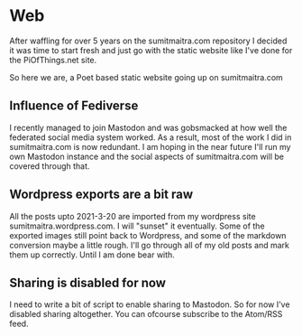 # Web
After waffling for over 5 years on the sumitmaitra.com repository
I decided it was time to start fresh and just go with the static website
like I've done for the PiOfThings.net site.

So here we are, a Poet based static website going up on sumitmaitra.com

## Influence of Fediverse
I recently managed to join Mastodon and was gobsmacked at how well the federated social media system worked. As a result, most of the work
I did in sumitmaitra.com is now redundant. I am hoping in the near future I'll run my own Mastodon instance and the social aspects of sumitmaitra.com will be covered through that.

## Wordpress exports are a bit raw
All the posts upto 2021-3-20 are imported from my wordpress site sumitmaitra.wordpress.com. I will "sunset" it eventually. Some of the exported images still point back to Wordpress, and some of the markdown conversion maybe a little rough. I'll go through all of my old posts and mark them up correctly. Until I am done bear with.

## Sharing is disabled for now
I need to write a bit of script to enable sharing to Mastodon. So for now I've disabled sharing altogether. You can ofcourse subscribe to the Atom/RSS feed.